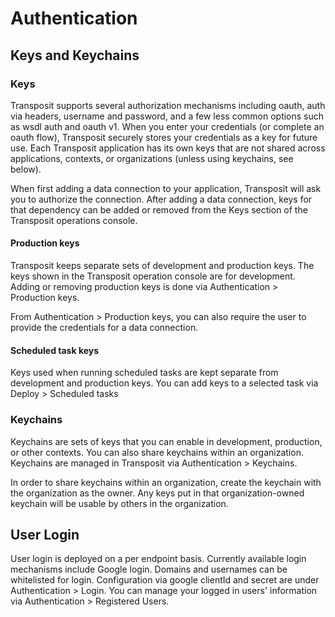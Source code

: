 # Authentication

## Keys and Keychains

### Keys

Transposit supports several authorization mechanisms including oauth, auth via headers, username and password, and a few less common options such as wsdl auth and oauth v1. When you enter your credentials (or complete an oauth flow), Transposit securely stores your credentials as a key for future use. Each Transposit application has its own keys that are not shared across applications, contexts, or organizations (unless using keychains, see below).

When first adding a data connection to your application, Transposit will ask you to authorize the connection. After adding a data connection, keys for that dependency can be added or removed from the Keys section of the Transposit operations console.


#### Production keys

Transposit keeps separate sets of development and production keys. The keys shown in the Transposit operation console are for development. Adding or removing production keys is done via Authentication > Production keys.

From Authentication > Production keys, you can also require the user to provide the credentials for a data connection.


#### Scheduled task keys

Keys used when running scheduled tasks are kept separate from development and production keys. You can add keys to a selected task via Deploy > Scheduled tasks

### Keychains

Keychains are sets of keys that you can enable in development, production, or other contexts. You can also share keychains within an organization. Keychains are managed in Transposit via Authentication > Keychains.

In order to share keychains within an organization, create the keychain with the organization as the owner. Any keys put in that organization-owned keychain will be usable by others in the organization.


## User Login

User login is deployed on a per endpoint basis. Currently available login mechanisms include Google login.  Domains and usernames can be whitelisted for login. Configuration via google clientId and secret are under Authentication > Login. You can manage your logged in users' information via Authentication > Registered Users.

